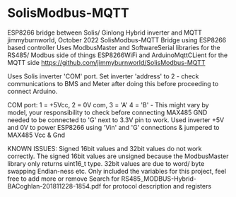 # SolisModbus-MQTT
ESP8266 bridge between Solis/ Ginlong Hybrid inverter and MQTT
jimmyburnworld, October 2022
SolisModbus-MQTT Bridge using ESP8266 based controller
Uses ModbusMaster and SoftwareSerial libraries for the RS485/ Modbus side of things
ESP8266WiFi and ArduinoMqttCLient for the MQTT side
https://github.com/jimmyburnworld/SolisModbus-MQTT

Uses Solis inverter 'COM' port. Set inverter 'address' to 2 - check communications to BMS and Meter after doing this before proceeding
to connect Arduino.

COM port: 1 = +5Vcc, 2 = 0V com, 3 = 'A' 4 = 'B' - This might vary by model, your responsibility to check before connecting
MAX485 GND needed to be connected to 'G' next to 3.3V pin to work.
Used inverter +5V and 0V to power ESP8266 using 'Vin' and 'G' connections & jumpered to MAX485 Vcc & Gnd

KNOWN ISSUES: Signed 16bit values and 32bit values do not work correctly.
The signed 16bit values are unsigned because the ModbusMaster library only returns uint16_t type.
32bit values are due to word/ byte swapping Endian-ness etc.
Only included the variables for this project, feel free to add more or remove
Search for RS485_MODBUS-Hybrid-BACoghlan-201811228-1854.pdf for protocol description and registers